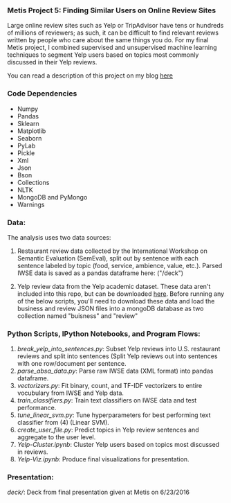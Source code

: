 ### Metis Project 5: Finding Similar Users on Online Review Sites

Large online review sites such as Yelp or TripAdvisor have tens or hundreds of millions of reviewers; as such, it can be difficult to find relevant reviews written by people who care about the same things you do. For my final Metis project, I combined supervised and unsupervised machine learning techniques to segment Yelp users based on topics most commonly discussed in their Yelp reviews.

You can read a description of this project on my blog [here](http://www.huguedata.com/2016/04/28/oscar-bait-a-scientific-investigation/)


### Code Dependencies
* Numpy
* Pandas
* Sklearn
* Matplotlib
* Seaborn
* PyLab
* Pickle
* Xml
* Json
* Bson
* Collections
* NLTK
* MongoDB and PyMongo
* Warnings


### Data:
The analysis uses two data sources:

1. Restaurant review data collected by the International Workshop on Semantic Evaluation (SemEval), split out by sentence with each sentence labeled by topic (food, service, ambience, value, etc.). Parsed IWSE data is saved as a pandas dataframe here: ("/deck")

2. Yelp review data from the Yelp academic dataset. These data aren't included into this repo, but can be downloaded [here](https://www.yelp.com/dataset_challenge). Before running any of the below scripts, you'll need to download these data and load the business and review JSON files into a mongoDB database as two collection named "buisness" and "review"


### Python Scripts, IPython Notebooks, and Program Flows:
1. *break_yelp_into_sentences.py*: Subset Yelp reviews into U.S. restaurant reviews and split into sentences (Split Yelp reviews out into sentences with one row/document per sentence.
2. *parse_absa_data.py*: Parse raw IWSE data (XML format) into pandas dataframe.
3. *vectorizers.py*: Fit binary, count, and TF-IDF vectorizers to entire vocubulary from IWSE and Yelp data.
4. *train_classifiers.py*: Train text classifiers on IWSE data and test performance.
5. *tune_linear_svm.py*: Tune hyperparameters for best performing text classifier from (4) (Linear SVM).
6. *create_user_file.py*: Predict topics in Yelp review sentences and aggregate to the user level.
7. *Yelp-Cluster.ipynb*: Cluster Yelp users based on topics most discussed in reviews.
8. *Yelp-Viz.ipynb*: Produce final visualizations for presentation.


### Presentation:
*deck/*: Deck from final presentation given at Metis on 6/23/2016